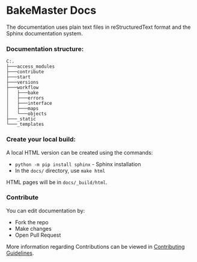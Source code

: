 # BakeMaster Docs

The documentation uses plain text files in reStructuredText format and the Sphinx documentation system.

### Documentation structure:
```
C:.
├───access_modules
├───contribute
├───start
├───versions
├───workflow
│   ├───bake
│   ├───errors
│   ├───interface
│   ├───maps
│   └───objects
├───_static
└───_templates
```

### Create your local build:

A local HTML version can be created using the commands:

- `python -m pip install sphinx` - Sphinx installation
- In the `docs/` directory, use `make html`

HTML pages will be in `docs/_build/html`.

### Contribute

You can edit documentation by:

- Fork the repo
- Make changes
- Open Pull Request

More information regarding Contributions can be viewed in <a href="">Contributing Guidelines</a>.